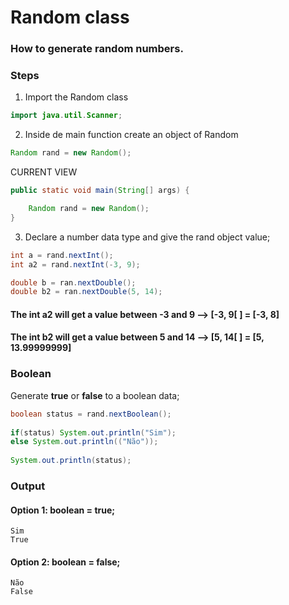 # Random class
### How to generate random numbers.
### Steps
1. Import the Random class
```java
import java.util.Scanner;
```
2. Inside de main function create an object of Random
```java
Random rand = new Random();
```
CURRENT VIEW
```java
public static void main(String[] args) {

    Random rand = new Random();
}
```
3. Declare a number data type and give the rand object value;
```java
int a = rand.nextInt();
int a2 = rand.nextInt(-3, 9);

double b = ran.nextDouble();
double b2 = ran.nextDouble(5, 14);
```
#### The int a2 will get a value between -3 and 9 --> [-3, 9[ ] = \[-3, 8] 
#### The int b2 will get a value between 5 and 14 --> [5, 14[ ] = \[5, 13.99999999]
### Boolean
Generate **true** or **false** to a boolean data;
```java
boolean status = rand.nextBoolean();
	    
if(status) System.out.println("Sim");
else System.out.println(("Não"));
	    
System.out.println(status);
```
### Output
#### Option 1: boolean = true;
```
Sim
True
```
#### Option 2: boolean = false;
```
Não
False
```